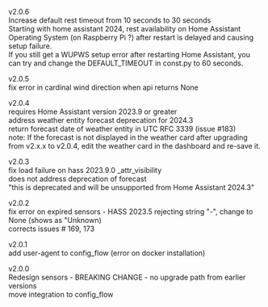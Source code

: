 v2.0.6  
Increase default rest timeout from 10 seconds to 30 seconds  
Starting with home assistant 2024, rest availability on Home Assistant Operating System (on Raspberry Pi ?) after restart is delayed and causing setup failure.  
If you still get a WUPWS setup error after restarting Home Assistant, you can try and change the DEFAULT_TIMEOUT in const.py to 60 seconds. 

v2.0.5  
fix error in cardinal wind direction when api returns None


v2.0.4  
requires Home Assistant version 2023.9 or greater  
address weather entity forecast deprecation for 2024.3  
return forecast date of weather entity in UTC RFC 3339  (issue #183)  
note: If the forecast is not displayed in the weather card after upgrading from v2.x.x to v2.0.4, edit the weather card in the dashboard and re-save it.  


v2.0.3  
fix load failure on hass 2023.9.0 _attr_visibility  
does not address deprecation of forecast  
"this is deprecated and will be unsupported from Home Assistant 2024.3"  

v2.0.2  
fix error on expired sensors - HASS 2023.5 rejecting string "-", change to None (shows as "Unknown)   
corrects issues # 169, 173  

v2.0.1  
add user-agent to config_flow (error on docker installation)  

v2.0.0    
Redesign sensors - BREAKING CHANGE - no upgrade path from earlier versions    
move integration to config_flow  
